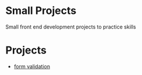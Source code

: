# Small Projects

Small front end development projects to practice skills

# Projects

- [form validation](./form-validation/)
